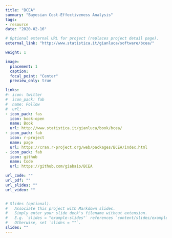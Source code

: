 ```yaml
---
title: "BCEA"
summary: "Bayesian Cost-Effectiveness Analysis"
tags:
- resource
date: "2020-02-16"

# Optional external URL for project (replaces project detail page).
external_link: "http://www.statistica.it/gianluca/software/bcea/"

weight: 1

image: 
  placement: 1
  caption: 
  focal_point: "Center"
  preview_only: true

links:
#- icon: twitter
#  icon_pack: fab
#  name: Follow
#  url: 
- icon_pack: fas
  icon: book-open
  name: Book
  url: http://www.statistica.it/gianluca/book/bcea/
- icon_pack: fab
  icon: r-project
  name: page
  url: https://cran.r-project.org/web/packages/BCEA/index.html
- icon_pack: fab
  icon: github
  name: Code
  url: https://github.com/giabaio/BCEA

url_code: ""
url_pdf: ""
url_slides: ""
url_video: ""


# Slides (optional).
#   Associate this project with Markdown slides.
#   Simply enter your slide deck's filename without extension.
#   E.g. `slides = "example-slides"` references `content/slides/example-slides.md`.
#   Otherwise, set `slides = ""`.
slides: ""
---
```

